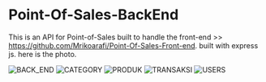 # Point-Of-Sales-BackEnd

This is an API for Point-of-Sales built to handle the front-end >> https://github.com/Mrikoarafi/Point-Of-Sales-Front-end.
built with express js. here is the photo.




![BACK_END](https://user-images.githubusercontent.com/50771883/97802089-bfd29d80-1c73-11eb-9a00-d20905aa2872.jpg)
![CATEGORY](https://user-images.githubusercontent.com/50771883/97802092-c19c6100-1c73-11eb-9298-12cf51e60638.jpg)
![PRODUK](https://user-images.githubusercontent.com/50771883/97802097-c3febb00-1c73-11eb-877e-fc34ae7637bc.jpg)
![TRANSAKSI](https://user-images.githubusercontent.com/50771883/97802098-c52fe800-1c73-11eb-9633-6d78c49a5daf.jpg)
![USERS](https://user-images.githubusercontent.com/50771883/97802102-c7924200-1c73-11eb-94de-db4fc4844d43.jpg)
